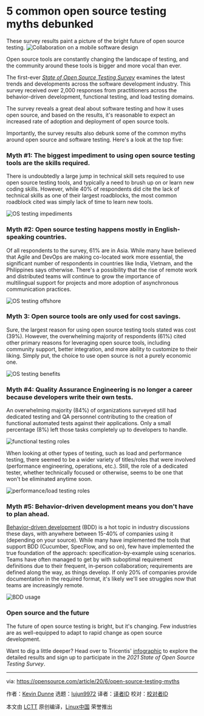 [#]: collector: (lujun9972)
[#]: translator: ( )
[#]: reviewer: ( )
[#]: publisher: ( )
[#]: url: ( )
[#]: subject: (5 common open source testing myths debunked)
[#]: via: (https://opensource.com/article/20/6/open-source-testing-myths)
[#]: author: (Kevin Dunne https://opensource.com/users/kdunne916)

5 common open source testing myths debunked
======
These survey results paint a picture of the bright future of open source
testing.
![Collaboration on a mobile software design][1]

Open source tools are constantly changing the landscape of testing, and the community around these tools is bigger and more vocal than ever.

The first-ever _[State of Open Source Testing Survey][2]_ examines the latest trends and developments across the software development industry. This survey received over 2,000 responses from practitioners across the behavior-driven development, functional testing, and load testing domains.

The survey reveals a great deal about software testing and how it uses open source, and based on the results, it's reasonable to expect an increased rate of adoption and deployment of open source tools.

Importantly, the survey results also debunk some of the common myths around open source and software testing. Here's a look at the top five:

### Myth #1: The biggest impediment to using open source testing tools are the skills required.

There is undoubtedly a large jump in technical skill sets required to use open source testing tools, and typically a need to brush up on or learn new coding skills. However, while 40% of respondents did cite the lack of technical skills as one of their largest roadblocks, the most common roadblock cited was simply lack of time to learn new tools.

![OS testing impediments][3]

### Myth #2: Open source testing happens mostly in English-speaking countries.

Of all respondents to the survey, 61% are in Asia. While many have believed that Agile and DevOps are making co-located work more essential, the significant number of respondents in countries like India, Vietnam, and the Philippines says otherwise. There's a possibility that the rise of remote work and distributed teams will continue to grow the importance of multilingual support for projects and more adoption of asynchronous communication practices.

![OS testing offshore][4]

### Myth 3: Open source tools are only used for cost savings.

Sure, the largest reason for using open source testing tools stated was cost (39%). However, the overwhelming majority of respondents (61%) cited other primary reasons for leveraging open source tools, including community support, better integration, and more ability to customize to their liking. Simply put, the choice to use open source is not a purely economic one.

![OS testing benefits][5]

### Myth #4: Quality Assurance Engineering is no longer a career because developers write their own tests.

An overwhelming majority (84%) of organizations surveyed still had dedicated testing and QA personnel contributing to the creation of functional automated tests against their applications. Only a small percentage (8%) left those tasks completely up to developers to handle.

![functional testing roles][6]

When looking at other types of testing, such as load and performance testing, there seemed to be a wider variety of titles/roles that were involved (performance engineering, operations, etc.). Still, the role of a dedicated tester, whether technically focused or otherwise, seems to be one that won't be eliminated anytime soon.

![performance/load testing roles][7]

### Myth #5: Behavior-driven development means you don't have to plan ahead.

[Behavior-driven development][8] (BDD) is a hot topic in industry discussions these days, with anywhere between 15-40% of companies using it (depending on your source). While many have implemented the tools that support BDD (Cucumber, SpecFlow, and so on), few have implemented the true foundation of the approach: specification-by-example using scenarios. Teams have often managed to get by with suboptimal requirement definitions due to their frequent, in-person collaboration; requirements are defined along the way, as things develop. If only 20% of companies provide documentation in the required format, it's likely we'll see struggles now that teams are increasingly remote.

![BDD usage][9]

### Open source and the future

The future of open source testing is bright, but it's changing. Few industries are as well-equipped to adapt to rapid change as open source development.

Want to dig a little deeper? Head over to Tricentis' [infographic][10] to explore the detailed results and sign up to participate in the _2021 State of Open Source Testing Survey_.

--------------------------------------------------------------------------------

via: https://opensource.com/article/20/6/open-source-testing-myths

作者：[Kevin Dunne][a]
选题：[lujun9972][b]
译者：[译者ID](https://github.com/译者ID)
校对：[校对者ID](https://github.com/校对者ID)

本文由 [LCTT](https://github.com/LCTT/TranslateProject) 原创编译，[Linux中国](https://linux.cn/) 荣誉推出

[a]: https://opensource.com/users/kdunne916
[b]: https://github.com/lujun9972
[1]: https://opensource.com/sites/default/files/styles/image-full-size/public/lead-images/mobile-device-phone-team-collaboration-demo.png?itok=q96f2Eao (Collaboration on a mobile software design)
[2]: https://www.tricentis.com/state-of-open-source-2020/
[3]: https://opensource.com/sites/default/files/uploads/os_testing_1_0.png (OS testing impediments)
[4]: https://opensource.com/sites/default/files/uploads/os_testing_2.png (OS testing offshore)
[5]: https://opensource.com/sites/default/files/uploads/os_testing_3.png (OS testing benefits)
[6]: https://opensource.com/sites/default/files/uploads/os_testing_4.png (functional testing roles)
[7]: https://opensource.com/sites/default/files/uploads/os_testing_5.png (performance/load testing roles)
[8]: https://opensource.com/article/19/2/behavior-driven-development-tools
[9]: https://opensource.com/sites/default/files/uploads/os_testing_6.png (BDD usage)
[10]: https://www.tricentis.com/state-of-open-source-2020
